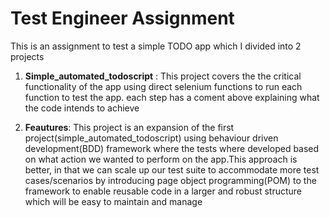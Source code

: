 # Test Engineer Assignment
This is an assignment to test a simple TODO app which I divided into 2 projects

1. **Simple_automated_todoscript** : This project covers the the critical functionality of the app using direct selenium functions to run
each function to test the app. each step has a coment above explaining what the code intends to achieve

2. **Feautures**: This project is an expansion of the first project(simple_automated_todoscript) using behaviour driven development(BDD) framework where the tests where developed based on 
what action we wanted to perform on the app.This approach is better, in that we can scale up our test suite to accommodate more test cases/scenarios
by introducing page object programming(POM) to the framework to enable reusable code in a larger and robust structure which will be easy 
to maintain and manage